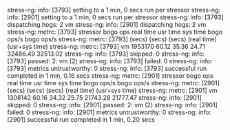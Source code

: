 stress-ng: info:  [3793] setting to a 1 min, 0 secs run per stressor
stress-ng: info:  [2901] setting to a 1 min, 0 secs run per stressor
stress-ng: info:  [3793] dispatching hogs: 2 vm
stress-ng: info:  [2901] dispatching hogs: 2 vm
stress-ng: metrc: [3793] stressor       bogo ops real time  usr time  sys time   bogo ops/s     bogo ops/s
stress-ng: metrc: [3793]                           (secs)    (secs)    (secs)   (real time) (usr+sys time)
stress-ng: metrc: [3793] vm              1953170     60.12     35.36     24.71     32486.49       32513.02
stress-ng: info:  [3793] skipped: 0
stress-ng: info:  [3793] passed: 2: vm (2)
stress-ng: info:  [3793] failed: 0
stress-ng: info:  [3793] metrics untrustworthy: 0
stress-ng: info:  [3793] successful run completed in 1 min, 0.16 secs
stress-ng: metrc: [2901] stressor       bogo ops real time  usr time  sys time   bogo ops/s     bogo ops/s
stress-ng: metrc: [2901]                           (secs)    (secs)    (secs)   (real time) (usr+sys time)
stress-ng: metrc: [2901] vm              1308142     60.16     34.32     25.75     21743.28       21777.47
stress-ng: info:  [2901] skipped: 0
stress-ng: info:  [2901] passed: 2: vm (2)
stress-ng: info:  [2901] failed: 0
stress-ng: info:  [2901] metrics untrustworthy: 0
stress-ng: info:  [2901] successful run completed in 1 min, 0.20 secs